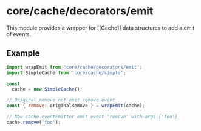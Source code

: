 # core/cache/decorators/emit

This module provides a wrapper for [[Cache]] data structures to add a emit of events.

## Example

```js
import wrapEmit from 'core/cache/decorators/emit';
import SimpleCache from 'core/cache/simple';

const
  cache = new SimpleCache();

// Original remove not emit remove event
const { remove: originalRemove } = wrapEmit(cache);

// Now cache.eventEmitter emit event 'remove' with args ['foo']
cache.remove('foo');
```
